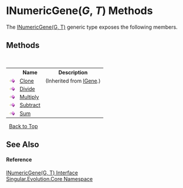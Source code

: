 # INumericGene(*G*, *T*) Methods
 

The <a href="f0f53be2-e25b-e4a4-9328-e5974ea1e16d">INumericGene(G, T)</a> generic type exposes the following members.


## Methods
&nbsp;<table><tr><th></th><th>Name</th><th>Description</th></tr><tr><td>![Public method](media/pubmethod.gif "Public method")</td><td><a href="04131b68-625f-4781-31e0-69a71d7f498d">Clone</a></td><td> (Inherited from <a href="552869bb-fdba-3830-c43b-06b3800a1b70">IGene</a>.)</td></tr><tr><td>![Public method](media/pubmethod.gif "Public method")</td><td><a href="10cf5088-312d-acae-2880-a456818dffff">Divide</a></td><td /></tr><tr><td>![Public method](media/pubmethod.gif "Public method")</td><td><a href="2b350edb-3b13-f6ea-81c2-7956f8c45f86">Multiply</a></td><td /></tr><tr><td>![Public method](media/pubmethod.gif "Public method")</td><td><a href="dcf0680f-58bd-46e9-a7b2-c31e6bcb4ab9">Subtract</a></td><td /></tr><tr><td>![Public method](media/pubmethod.gif "Public method")</td><td><a href="b02344ba-1d67-d02c-1128-163d126c2cca">Sum</a></td><td /></tr></table>&nbsp;
<a href="#inumericgene(*g*,-*t*)-methods">Back to Top</a>

## See Also


#### Reference
<a href="f0f53be2-e25b-e4a4-9328-e5974ea1e16d">INumericGene(G, T) Interface</a><br /><a href="7a43d210-bf66-e44d-0f97-e9e0fe26b1b8">Singular.Evolution.Core Namespace</a><br />